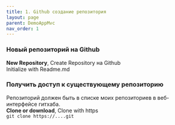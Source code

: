 ```yaml
---
title: 1. Github создание репозитория
layout: page
parent: DemoAppMvc
nav_order: 1
---
```

### Новый репозиторий на Github  
**New Repository**, Create Repository на Github  
Initialize with Readme.md


### Получить доступ к существующему репозиторию
Репозиторий должен быть в списке моих репозиториев в веб-интерфейсе гитхаба.  
**Clone or download**, Clone with https  
`git clone https://....git`  
